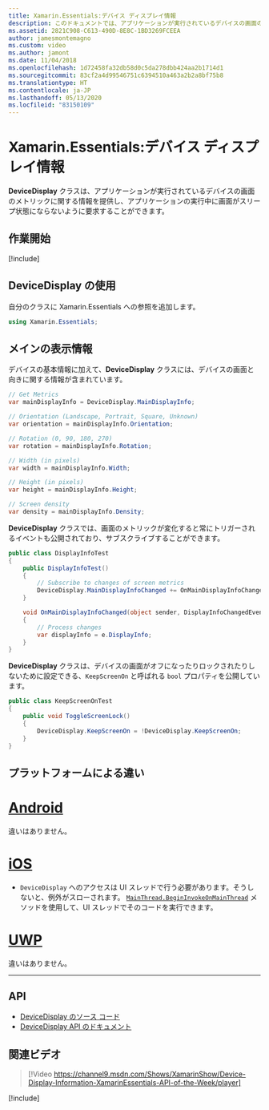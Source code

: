 ```yaml
---
title: Xamarin.Essentials:デバイス ディスプレイ情報
description: このドキュメントでは、アプリケーションが実行されているデバイスの画面のメトリックを提供する Xamarin.Essentials の DeviceDisplay クラスについて説明します。
ms.assetid: 2821C908-C613-490D-8E8C-1BD3269FCEEA
author: jamesmontemagno
ms.custom: video
ms.author: jamont
ms.date: 11/04/2018
ms.openlocfilehash: 1d72458fa32db58d0c5da278dbb424aa2b1714d1
ms.sourcegitcommit: 83cf2a4d99546751c6394510a463a2b2a8bf75b8
ms.translationtype: HT
ms.contentlocale: ja-JP
ms.lasthandoff: 05/13/2020
ms.locfileid: "83150109"
---
```

# <a name="xamarinessentials-device-display-information"></a>Xamarin.Essentials:デバイス ディスプレイ情報

**DeviceDisplay** クラスは、アプリケーションが実行されているデバイスの画面のメトリックに関する情報を提供し、アプリケーションの実行中に画面がスリープ状態にならないように要求することができます。

## <a name="get-started"></a>作業開始

[!include[](~/essentials/includes/get-started.md)]

## <a name="using-devicedisplay"></a>DeviceDisplay の使用

自分のクラスに Xamarin.Essentials への参照を追加します。

```csharp
using Xamarin.Essentials;
```

## <a name="main-display-info"></a>メインの表示情報

デバイスの基本情報に加えて、**DeviceDisplay** クラスには、デバイスの画面と向きに関する情報が含まれています。

```csharp
// Get Metrics
var mainDisplayInfo = DeviceDisplay.MainDisplayInfo;

// Orientation (Landscape, Portrait, Square, Unknown)
var orientation = mainDisplayInfo.Orientation;

// Rotation (0, 90, 180, 270)
var rotation = mainDisplayInfo.Rotation;

// Width (in pixels)
var width = mainDisplayInfo.Width;

// Height (in pixels)
var height = mainDisplayInfo.Height;

// Screen density
var density = mainDisplayInfo.Density;
```

**DeviceDisplay** クラスでは、画面のメトリックが変化すると常にトリガーされるイベントも公開されており、サブスクライブすることができます。

```csharp
public class DisplayInfoTest
{
    public DisplayInfoTest()
    {
        // Subscribe to changes of screen metrics
        DeviceDisplay.MainDisplayInfoChanged += OnMainDisplayInfoChanged;
    }

    void OnMainDisplayInfoChanged(object sender, DisplayInfoChangedEventArgs  e)
    {
        // Process changes
        var displayInfo = e.DisplayInfo;
    }
}
```

**DeviceDisplay** クラスは、デバイスの画面がオフになったりロックされたりしないために設定できる、`KeepScreenOn` と呼ばれる `bool` プロパティを公開しています。

```csharp
public class KeepScreenOnTest
{
    public void ToggleScreenLock()
    {
        DeviceDisplay.KeepScreenOn = !DeviceDisplay.KeepScreenOn;
    }
}
```

## <a name="platform-differences"></a>プラットフォームによる違い

# <a name="android"></a>[Android](#tab/android)

違いはありません。

# <a name="ios"></a>[iOS](#tab/ios)

- `DeviceDisplay` へのアクセスは UI スレッドで行う必要があります。そうしないと、例外がスローされます。 [`MainThread.BeginInvokeOnMainThread`](~/essentials/main-thread.md) メソッドを使用して、UI スレッドでそのコードを実行できます。

# <a name="uwp"></a>[UWP](#tab/uwp)

違いはありません。

--------------

## <a name="api"></a>API

- [DeviceDisplay のソース コード](https://github.com/xamarin/Essentials/tree/master/Xamarin.Essentials/DeviceDisplay)
- [DeviceDisplay API のドキュメント](xref:Xamarin.Essentials.DeviceDisplay)

## <a name="related-video"></a>関連ビデオ

> [!Video https://channel9.msdn.com/Shows/XamarinShow/Device-Display-Information-XamarinEssentials-API-of-the-Week/player]

[!include[](~/essentials/includes/xamarin-show-essentials.md)]
